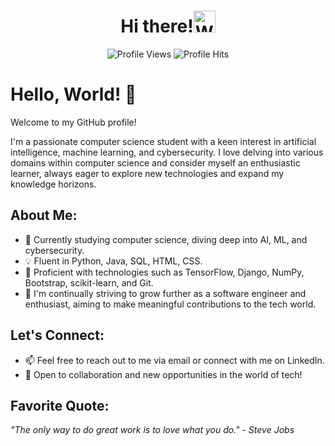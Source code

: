 <h1 align="center">Hi there!<img src="https://media.tenor.com/nebZyl8oN7IAAAAi/wave-hello.giff" alt="Wave hello" style="height: 35px; width:35px;"/> </h1>

<p align="center">
    <img src="https://komarev.com/ghpvc/?username=Mdsaa07&color=blueviolet" alt="Profile Views">
    <img src="https://hit.yhype.me/github/profile?user_id=91393862" alt="Profile Hits">
</p>



# Hello, World! 👋

Welcome to my GitHub profile! 

I'm a passionate computer science student with a keen interest in artificial intelligence, machine learning, and cybersecurity. I love delving into various domains within computer science and consider myself an enthusiastic learner, always eager to explore new technologies and expand my knowledge horizons.

## About Me:

- 🔬 Currently studying computer science, diving deep into AI, ML, and cybersecurity.
- 💡 Fluent in Python, Java, SQL, HTML, CSS.
- 🚀 Proficient with technologies such as TensorFlow, Django, NumPy, Bootstrap, scikit-learn, and Git.
- 🌱 I'm continually striving to grow further as a software engineer and enthusiast, aiming to make meaningful contributions to the tech world.

## Let's Connect:

- 📫 Feel free to reach out to me via email or connect with me on LinkedIn.
- 🤝 Open to collaboration and new opportunities in the world of tech!

## Favorite Quote:

_"The only way to do great work is to love what you do." - Steve Jobs_
